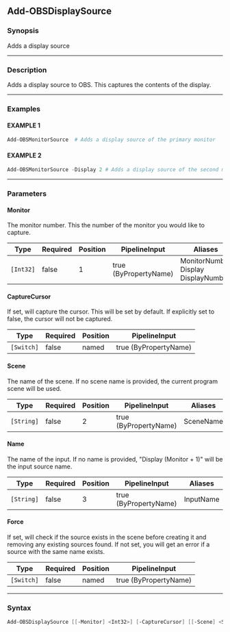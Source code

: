Add-OBSDisplaySource
--------------------




### Synopsis
Adds a display source



---


### Description

Adds a display source to OBS.  This captures the contents of the display.



---


### Examples
#### EXAMPLE 1
```PowerShell
Add-OBSMonitorSource  # Adds a display source of the primary monitor
```

#### EXAMPLE 2
```PowerShell
Add-OBSMonitorSource -Display 2 # Adds a display source of the second monitor
```



---


### Parameters
#### **Monitor**

The monitor number.
This the number of the monitor you would like to capture.






|Type     |Required|Position|PipelineInput        |Aliases                                    |
|---------|--------|--------|---------------------|-------------------------------------------|
|`[Int32]`|false   |1       |true (ByPropertyName)|MonitorNumber<br/>Display<br/>DisplayNumber|



#### **CaptureCursor**

If set, will capture the cursor.
This will be set by default.
If explicitly set to false, the cursor will not be captured.






|Type      |Required|Position|PipelineInput        |
|----------|--------|--------|---------------------|
|`[Switch]`|false   |named   |true (ByPropertyName)|



#### **Scene**

The name of the scene.
If no scene name is provided, the current program scene will be used.






|Type      |Required|Position|PipelineInput        |Aliases  |
|----------|--------|--------|---------------------|---------|
|`[String]`|false   |2       |true (ByPropertyName)|SceneName|



#### **Name**

The name of the input.
If no name is provided, "Display $($Monitor + 1)" will be the input source name.






|Type      |Required|Position|PipelineInput        |Aliases  |
|----------|--------|--------|---------------------|---------|
|`[String]`|false   |3       |true (ByPropertyName)|InputName|



#### **Force**

If set, will check if the source exists in the scene before creating it and removing any existing sources found.
If not set, you will get an error if a source with the same name exists.






|Type      |Required|Position|PipelineInput        |
|----------|--------|--------|---------------------|
|`[Switch]`|false   |named   |true (ByPropertyName)|





---


### Syntax
```PowerShell
Add-OBSDisplaySource [[-Monitor] <Int32>] [-CaptureCursor] [[-Scene] <String>] [[-Name] <String>] [-Force] [<CommonParameters>]
```
